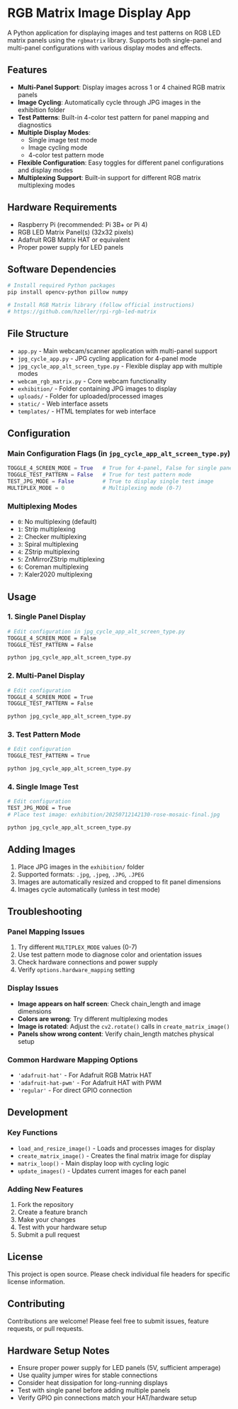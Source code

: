 # RGB Matrix Image Display App

A Python application for displaying images and test patterns on RGB LED matrix panels using the `rgbmatrix` library. Supports both single-panel and multi-panel configurations with various display modes and effects.

## Features

- **Multi-Panel Support**: Display images across 1 or 4 chained RGB matrix panels
- **Image Cycling**: Automatically cycle through JPG images in the exhibition folder
- **Test Patterns**: Built-in 4-color test pattern for panel mapping and diagnostics
- **Multiple Display Modes**: 
  - Single image test mode
  - Image cycling mode
  - 4-color test pattern mode
- **Flexible Configuration**: Easy toggles for different panel configurations and display modes
- **Multiplexing Support**: Built-in support for different RGB matrix multiplexing modes

## Hardware Requirements

- Raspberry Pi (recommended: Pi 3B+ or Pi 4)
- RGB LED Matrix Panel(s) (32x32 pixels)
- Adafruit RGB Matrix HAT or equivalent
- Proper power supply for LED panels

## Software Dependencies

```bash
# Install required Python packages
pip install opencv-python pillow numpy

# Install RGB Matrix library (follow official instructions)
# https://github.com/hzeller/rpi-rgb-led-matrix
```

## File Structure

- `app.py` - Main webcam/scanner application with multi-panel support
- `jpg_cycle_app.py` - JPG cycling application for 4-panel mode
- `jpg_cycle_app_alt_screen_type.py` - Flexible display app with multiple modes
- `webcam_rgb_matrix.py` - Core webcam functionality
- `exhibition/` - Folder containing JPG images to display
- `uploads/` - Folder for uploaded/processed images
- `static/` - Web interface assets
- `templates/` - HTML templates for web interface

## Configuration

### Main Configuration Flags (in `jpg_cycle_app_alt_screen_type.py`)

```python
TOGGLE_4_SCREEN_MODE = True   # True for 4-panel, False for single panel
TOGGLE_TEST_PATTERN = False   # True for test pattern mode
TEST_JPG_MODE = False         # True to display single test image
MULTIPLEX_MODE = 0            # Multiplexing mode (0-7)
```

### Multiplexing Modes

- `0`: No multiplexing (default)
- `1`: Strip multiplexing
- `2`: Checker multiplexing  
- `3`: Spiral multiplexing
- `4`: ZStrip multiplexing
- `5`: ZnMirrorZStrip multiplexing
- `6`: Coreman multiplexing
- `7`: Kaler2020 multiplexing

## Usage

### 1. Single Panel Display
```bash
# Edit configuration in jpg_cycle_app_alt_screen_type.py
TOGGLE_4_SCREEN_MODE = False
TOGGLE_TEST_PATTERN = False

python jpg_cycle_app_alt_screen_type.py
```

### 2. Multi-Panel Display
```bash
# Edit configuration
TOGGLE_4_SCREEN_MODE = True
TOGGLE_TEST_PATTERN = False

python jpg_cycle_app_alt_screen_type.py
```

### 3. Test Pattern Mode
```bash
# Edit configuration
TOGGLE_TEST_PATTERN = True

python jpg_cycle_app_alt_screen_type.py
```

### 4. Single Image Test
```bash
# Edit configuration
TEST_JPG_MODE = True
# Place test image: exhibition/20250712142130-rose-mosaic-final.jpg

python jpg_cycle_app_alt_screen_type.py
```

## Adding Images

1. Place JPG images in the `exhibition/` folder
2. Supported formats: `.jpg`, `.jpeg`, `.JPG`, `.JPEG`
3. Images are automatically resized and cropped to fit panel dimensions
4. Images cycle automatically (unless in test mode)

## Troubleshooting

### Panel Mapping Issues
1. Try different `MULTIPLEX_MODE` values (0-7)
2. Use test pattern mode to diagnose color and orientation issues
3. Check hardware connections and power supply
4. Verify `options.hardware_mapping` setting

### Display Issues
- **Image appears on half screen**: Check chain_length and image dimensions
- **Colors are wrong**: Try different multiplexing modes
- **Image is rotated**: Adjust the `cv2.rotate()` calls in `create_matrix_image()`
- **Panels show wrong content**: Verify chain_length matches physical setup

### Common Hardware Mapping Options
- `'adafruit-hat'` - For Adafruit RGB Matrix HAT
- `'adafruit-hat-pwm'` - For Adafruit HAT with PWM
- `'regular'` - For direct GPIO connection

## Development

### Key Functions
- `load_and_resize_image()` - Loads and processes images for display
- `create_matrix_image()` - Creates the final matrix image for display
- `matrix_loop()` - Main display loop with cycling logic
- `update_images()` - Updates current images for each panel

### Adding New Features
1. Fork the repository
2. Create a feature branch
3. Make your changes
4. Test with your hardware setup
5. Submit a pull request

## License

This project is open source. Please check individual file headers for specific license information.

## Contributing

Contributions are welcome! Please feel free to submit issues, feature requests, or pull requests.

## Hardware Setup Notes

- Ensure proper power supply for LED panels (5V, sufficient amperage)
- Use quality jumper wires for stable connections
- Consider heat dissipation for long-running displays
- Test with single panel before adding multiple panels
- Verify GPIO pin connections match your HAT/hardware setup
